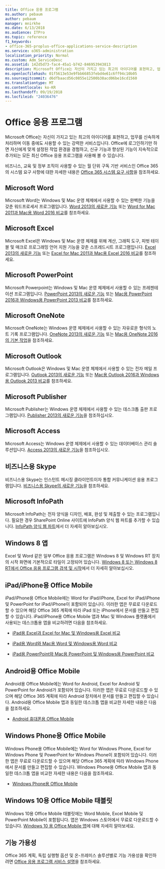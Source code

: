 ```yaml
---
title: Office 응용 프로그램
ms.author: pebaum
author: pebaum
manager: mnirkhe
ms.date: 6/13/2018
ms.audience: ITPro
ms.topic: reference
f1_keywords:
- office-365-proplus-office-applications-service-description
ms.service: o365-administration
localization_priority: Normal
ms.custom: Adm_ServiceDesc
ms.assetid: 142d5d73-fac4-45a1-b742-846953943813
description: Microsoft Office는 자신이 가지고 있는 최고의 아이디어를 표현하고, 업무를 신속하게 처리하며 이동 중에도 사용할 수 있는 강력한 서비스입니다. Office에 로그인하기만 하면 자신에게 맞게 설정된 작업 환경을 경험하고, 신규 기능과 향상된 기능이 지속적으로 추가되는 모든 최신 Office 응용 프로그램을 사용해 볼 수 있습니다.
ms.openlocfilehash: 01f5613e53e9fbb66853febd4e61c6ff94c10b05
ms.sourcegitcommit: d6dfbaacd56c0855e12500b38acd06be16cd1560
ms.translationtype: MT
ms.contentlocale: ko-KR
ms.lasthandoff: 09/19/2018
ms.locfileid: "24036476"
---
```

# <a name="office-applications"></a>Office 응용 프로그램

Microsoft Office는 자신이 가지고 있는 최고의 아이디어를 표현하고, 업무를 신속하게 처리하며 이동 중에도 사용할 수 있는 강력한 서비스입니다. Office에 로그인하기만 하면 자신에게 맞게 설정된 작업 환경을 경험하고, 신규 기능과 향상된 기능이 지속적으로 추가되는 모든 최신 Office 응용 프로그램을 사용해 볼 수 있습니다. 
  
비즈니스, 교육 및 정부 조직이 사용할 수 있는 월 단위 구독 기반 서비스인 Office 365의 시스템 요구 사항에 대한 자세한 내용은 [Office 365 시스템 요구 사항](https://products.office.com/office-system-requirements/#Office365forBEG)을 참조하세요.
  
## <a name="microsoft-word"></a>Microsoft Word
<a name="bkmk_Word"> </a>

Microsoft Word는 Windows 및 Mac 운영 체제에서 사용할 수 있는 완벽한 기능을 갖춘 워드프로세서 프로그램입니다. [Word 2013의 새로운 기능](http://go.microsoft.com/fwlink/p/?LinkId=271679) 또는 [Word for Mac 2011과 Mac용 Word 2016 비교](https://support.office.com/en-us/article/Compare-Word-for-Mac-2011-with-Word-2016-for-Mac-ac41aed9-3d23-48de-8474-31515e29c48c)를 참조하세요.
  
## <a name="microsoft-excel"></a>Microsoft Excel
<a name="bkmk_Excel"> </a>

Microsoft Excel은 Windows 및 Mac 운영 체제를 위해 계산, 그래픽 도구, 피벗 테이블 및 매크로 프로그래밍 언어 지원 기능을 갖춘 스프레드시트 프로그램입니다. [Excel 2013의 새로운 기능](http://go.microsoft.com/fwlink/p/?LinkId=271680) 또는 [Excel for Mac 2011과 Mac용 Excel 2016 비교](https://support.office.com/en-us/article/Compare-Excel-for-Mac-2011-with-Excel-2016-for-Mac-602a6c30-e6a6-47c5-9e0d-b16af397427a)를 참조하세요.
  
## <a name="microsoft-powerpoint"></a>Microsoft PowerPoint
<a name="bkmk_PowerPoint"> </a>

Microsoft Powerpoint는 Windows 및 Mac 운영 체제에서 사용할 수 있는 프레젠테이션 프로그램입니다. [PowerPoint 2013의 새로운 기능](http://go.microsoft.com/fwlink/p/?LinkId=271681) 또는 [Mac용 PowerPoint 2016과 Windows용 PowerPoint 2013 비교](https://support.office.com/en-us/article/Compare-PowerPoint-2016-for-Mac-with-PowerPoint-2013-for-Windows-desktop-902a52c1-553b-422f-a317-6bd75529659c?ui=en-US&amp;rs=en-US&amp;ad=US)를 참조하세요.
  
## <a name="microsoft-onenote"></a>Microsoft OneNote
<a name="bkmk_OneNote"> </a>

Microsoft OneNote는 Windows 운영 체제에서 사용할 수 있는 자유로운 형식의 노트 기록 프로그램입니다. [OneNote 2013의 새로운 기능](http://go.microsoft.com/fwlink/p/?LinkId=271682) 또는 [Mac용 OneNote 2016의 기본 작업](https://support.office.com/en-US/article/Basic-tasks-in-OneNote-2016-for-Mac-0206acf2-77da-42ab-a2e8-b69ae450f6a0)을 참조하세요.
  
## <a name="microsoft-outlook"></a>Microsoft Outlook
<a name="bkmk_Outlook"> </a>

Microsoft Outlook은 Windows 및 Mac 운영 체제에서 사용할 수 있는 전자 메일 프로그램입니다. [Outlook 2013의 새로운 기능](http://go.microsoft.com/fwlink/p/?LinkId=271683) 또는 [Mac용 Outlook 2016과 Windows용 Outlook 2013 비교](https://support.office.com/en-us/article/Compare-Outlook-2016-for-Mac-with-Outlook-2013-for-Windows-bd54cb79-d367-4c2f-89c7-3e5d16618f87)를 참조하세요.
  
## <a name="microsoft-publisher"></a>Microsoft Publisher
<a name="bkmk_Publisher"> </a>

Microsoft Publisher는 Windows 운영 체제에서 사용할 수 있는 데스크톱 출판 프로그램입니다. [Publisher 2013의 새로운 기능](http://go.microsoft.com/fwlink/p/?LinkId=271684)을 참조하십시오.
  
## <a name="microsoft-access"></a>Microsoft Access
<a name="bkmk_Access"> </a>

Microsoft Access는 Windows 운영 체제에서 사용할 수 있는 데이터베이스 관리 솔루션입니다. [Access 2013의 새로운 기능](http://go.microsoft.com/fwlink/p/?LinkId=271685)을 참조하십시오.
  
## <a name="skype-for-business"></a>비즈니스용 Skype
<a name="bkmk_Lync"> </a>

비즈니스용 Skype는 인스턴트 메시징 클라이언트이자 통합 커뮤니케이션 응용 프로그램입니다. [비즈니스용 Skype의 새로운 기능](http://go.microsoft.com/fwlink/p/?LinkId=271686)을 참조하세요.
  
## <a name="microsoft-infopath"></a>Microsoft InfoPath
<a name="bkmk_InfoPath"> </a>

Microsoft InfoPath는 전자 양식을 디자인, 배포, 완성 및 제출할 수 있는 프로그램입니다. 필요한 경우 SharePoint Online 사이트에 InfoPath 양식 웹 파트를 추가할 수 있습니다. [InfoPath 양식 웹 파트](http://go.microsoft.com/fwlink/p/?LinkId=271687)에서 더 자세히 알아보십시오.
  
## <a name="windows-8-apps"></a>Windows 8 앱
<a name="bkmkWin8Apps"> </a>

Excel 및 Word 같은 일부 Office 응용 프로그램은 Windows 8 및 Windows RT 장치의 시작 화면에 기본적으로 타일이 고정되어 있습니다. [Windows 8 또는 Windows 8 RT에서 Office 응용 프로그램 검색 및 시작](http://go.microsoft.com/fwlink/p/?LinkId=271688)에서 더 자세히 알아보십시오.
  
## <a name="office-mobile-for-ipadiphone"></a>iPad/iPhone용 Office Mobile
<a name="BKMK_Office_for_iPad"> </a>

iPad/iPhone용 Office Mobile에는 Word for iPad/iPhone, Excel for iPad/iPhone 및 PowerPoint for iPad/iPhone이 포함되어 있습니다. 이러한 앱은 무료로 다운로드할 수 있으며 해당 Office 365 계획에 따라 iPad 또는 iPhone에서 문서를 만들고 편집할 수 있습니다. iPad/iPhone용 Office Mobile 앱과 Mac 및 Windows 플랫폼에서 사용되는 데스크톱용 앱을 비교하려면 다음을 참조하세요.
  
- [iPad용 Excel과 Excel for Mac 및 Windows용 Excel 비교](http://go.microsoft.com/fwlink/p/?LinkId=507543)
    
- [iPad용 Word와 Mac용 Word 및 Windows용 Word 비교](http://go.microsoft.com/fwlink/p/?LinkId=507544)
    
- [iPad용 PowerPoint와 Mac용 PowerPoint 및 Windows용 PowerPoint 비교](http://go.microsoft.com/fwlink/p/?LinkId=507545)
    
## <a name="office-mobile-for-android"></a>Android용 Office Mobile
<a name="BKMK_Office_for_Android"> </a>

Android용 Office Mobile에는 Word for Android, Excel for Android 및 PowerPoint for Android가 포함되어 있습니다. 이러한 앱은 무료로 다운로드할 수 있으며 해당 Office 365 계획에 따라 Android 장치에서 문서를 만들고 편집할 수 있습니다. Android용 Office Mobile 앱과 동일한 데스크톱 앱을 비교한 자세한 내용은 다음을 참조하세요.
  
- [Android 휴대폰용 Office Mobile](https://support.office.com/en-us/article/Office-Mobile-for-Android-phones-ee598133-59d1-43c3-b47c-aac3f2d9a605?ui=en-US&amp;rs=en-US&amp;ad=US)
    
## <a name="office-mobile-for-windows-phone"></a>Windows Phone용 Office Mobile
<a name="BKMK_Office_for_WindowsPhone"> </a>

Windows Phone용 Office Mobile에는 Word for Windows Phone, Excel for Windows Phone 및 PowerPoint for Windows Phone이 포함되어 있습니다. 이러한 앱은 무료로 다운로드할 수 있으며 해당 Office 365 계획에 따라 Windows Phone에서 문서를 만들고 편집할 수 있습니다. Windows Phone용 Office Mobile 앱과 동일한 데스크톱 앱을 비교한 자세한 내용은 다음을 참조하세요.
  
- [Windows Phone용 Office Mobile](https://support.office.com/en-us/article/Office-Mobile-for-Windows-Phone-011b83c4-0d5f-4ea8-bbbe-2ed0d76dc69c?ui=en-US&amp;rs=en-US&amp;ad=US)
    
## <a name="office-mobile-for-windows-10-tablets"></a>Windows 10용 Office Mobile 태블릿
<a name="BKMK_Office_for_WindowsPhone"> </a>

Windows 10용 Office Mobile 태블릿에는 Word Mobile, Excel Mobile 및 PowerPoint Mobile이 포함됩니다. 앱은 Windows 스토어에서 무료로 다운로드할 수 있습니다. [Windows 10 용 Office Mobile 앱](https://blogs.office.com/2015/07/29/office-mobile-apps-for-windows-10-are-here/)에 대해 자세히 알아보세요.
  
## <a name="feature-availability"></a>기능 가용성
<a name="BKMK_Office_for_WindowsPhone"> </a>

Office 365 계획, 독립 실행형 옵션 및 온-프레미스 솔루션별로 기능 가용성을 확인하려면 [Office 응용 프로그램 서비스 설명](office-applications-service-description.md)을 참조하세요.
  

